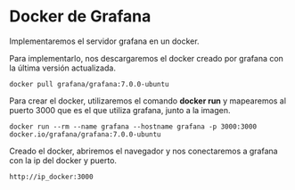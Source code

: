 # Docker de Grafana

Implementaremos el servidor grafana en un docker.

Para implementarlo, nos descargaremos el docker creado por grafana con la última versión actualizada.

```
docker pull grafana/grafana:7.0.0-ubuntu
```

Para crear el docker, utilizaremos el comando **docker run** y mapearemos al puerto 3000 que es el que utiliza
grafana, junto a la imagen.

```
docker run --rm --name grafana --hostname grafana -p 3000:3000 docker.io/grafana/grafana:7.0.0-ubuntu
```
Creado el docker, abriremos el navegador y nos conectaremos a grafana con la ip del docker y puerto.

```
http://ip_docker:3000 
```
